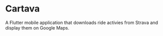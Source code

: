 
# Cartava

A Flutter mobile application that downloads ride activies from Strava and display them on Google Maps.

